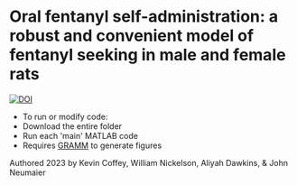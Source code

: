 ﻿# Oral fentanyl self-administration: a robust and convenient model of fentanyl seeking in male and female rats

[![DOI](https://zenodo.org/badge/{github_id}.svg)](https://zenodo.org/badge/latestdoi/{github_id})

- To run or modify code:
- Download the entire folder
- Run each 'main' MATLAB code
- Requires [GRAMM](https://github.com/piermorel/gramm) to generate figures

Authored 2023 by Kevin Coffey, William Nickelson, Aliyah Dawkins, & John Neumaier
